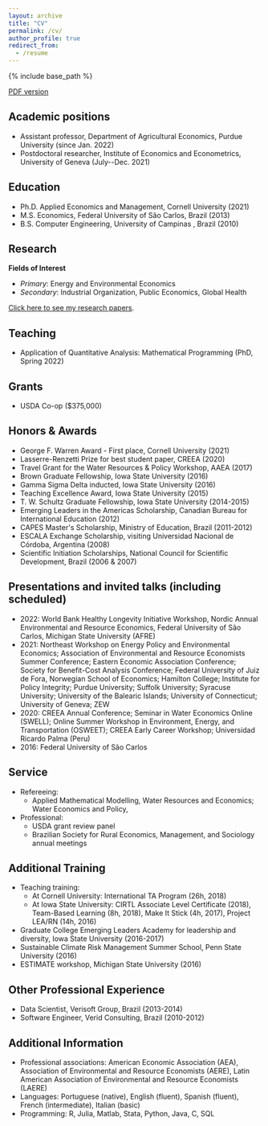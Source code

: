 ```yaml
---
layout: archive
title: "CV"
permalink: /cv/
author_profile: true
redirect_from:
  - /resume
---
```


{% include base_path %}

[PDF version](https://github.com/dscardoso/dscardoso.github.io/raw/master/files/DiegoCardoso_CV.pdf)


## Academic positions

* Assistant professor, Department of Agricultural Economics, Purdue University (since Jan. 2022)
* Postdoctoral researcher, Institute of Economics and Econometrics, University of Geneva (July--Dec. 2021)

## Education

* Ph.D. Applied Economics and Management, Cornell University (2021)
* M.S. Economics, Federal University of São Carlos, Brazil (2013)
* B.S. Computer Engineering, University of Campinas , Brazil (2010)

## Research

**Fields of Interest**
* _Primary_: Energy and Environmental Economics
* _Secondary_: Industrial Organization, Public Economics, Global Health

[Click here to see my research papers](/about).

## Teaching
* Application of Quantitative Analysis: Mathematical Programming (PhD, Spring 2022)
    
## Grants
* USDA Co-op ($375,000)

## Honors & Awards
* George F. Warren Award - First place, Cornell University (2021)
* Lasserre-Renzetti Prize for best student paper, CREEA (2020)
* Travel Grant for the Water Resources & Policy Workshop, AAEA (2017)
* Brown Graduate Fellowship, Iowa State University (2016)
* Gamma Sigma Delta inducted, Iowa State University (2016)
* Teaching Excellence Award, Iowa State University (2015)
* T. W. Schultz Graduate Fellowship, Iowa State University (2014-2015)
* Emerging Leaders in the Americas Scholarship, Canadian Bureau for International Education (2012)
* CAPES Master's Scholarship, Ministry of Education, Brazil (2011-2012)
* ESCALA Exchange Scholarship, visiting Universidad Nacional de Córdoba, Argentina (2008)
* Scientific Initiation Scholarships, National Council for Scientific Development, Brazil (2006 & 2007)

## Presentations and invited talks (including scheduled)
* 2022: World Bank Healthy Longevity Initiative Workshop, Nordic Annual Environmental and Resource Economics, Federal University of São Carlos, Michigan State University (AFRE)
* 2021: Northeast Workshop on Energy Policy and Environmental Economics; Association of Environmental and Resource Economists Summer Conference; Eastern Economic Association Conference; Society for Benefit-Cost Analysis Conference; Federal University of Juiz de Fora, Norwegian School of Economics; Hamilton College; Institute for Policy Integrity; Purdue University; Suffolk University; Syracuse University; University of the Balearic Islands; University of Connecticut; University of Geneva; ZEW
* 2020: CREEA Annual Conference; Seminar in Water Economics Online (SWELL); Online Summer Workshop in Environment, Energy, and Transportation (OSWEET); CREEA Early Career Workshop; Universidad Ricardo Palma (Peru)
* 2016: Federal University of São Carlos

## Service
* Refereeing:  
  * Applied Mathematical Modelling, Water Resources and Economics; Water Economics and Policy, 
* Professional:
  * USDA grant review panel
  * Brazilian Society for Rural Economics, Management, and Sociology annual meetings

## Additional Training
* Teaching training:
  * At Cornell University: International TA Program (26h, 2018)
  * At Iowa State University: CIRTL Associate Level Certificate (2018), Team-Based Learning (8h, 2018), Make It Stick (4h, 2017), Project LEA/RN (14h, 2016)
* Graduate College Emerging Leaders Academy for leadership and diversity, Iowa State University (2016-2017)
* Sustainable Climate Risk Management Summer School, Penn State University (2016)
* ESTIMATE workshop, Michigan State University (2016)

## Other Professional Experience
* Data Scientist, Verisoft Group, Brazil (2013-2014)
* Software Engineer, Verid Consulting, Brazil (2010-2012)

## Additional Information

* Professional associations: American Economic Association (AEA), Association of Environmental and Resource Economists (AERE), Latin American Association of Environmental and Resource Economists (LAERE)
* Languages: Portuguese (native), English (fluent), Spanish (fluent), French (intermediate), Italian (basic)
* Programming: R, Julia, Matlab, Stata, Python, Java, C, SQL
